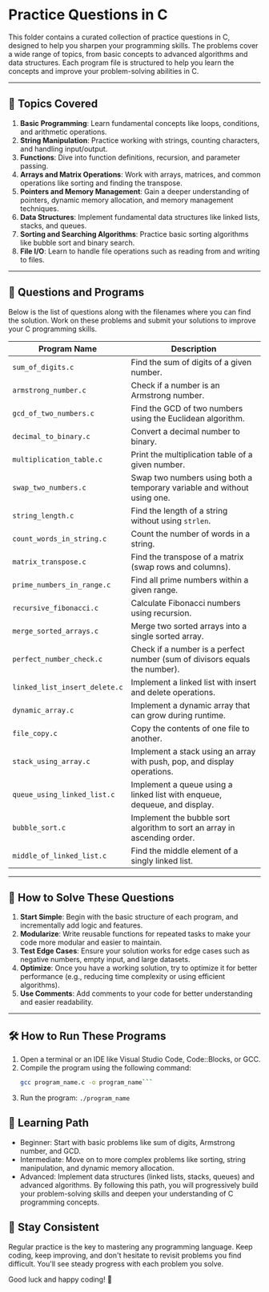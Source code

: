 # Practice Questions in C

This folder contains a curated collection of practice questions in C, designed to help you sharpen your programming skills. The problems cover a wide range of topics, from basic concepts to advanced algorithms and data structures. Each program file is structured to help you learn the concepts and improve your problem-solving abilities in C.

---

## 🚀 **Topics Covered**
1. **Basic Programming**: Learn fundamental concepts like loops, conditions, and arithmetic operations.
2. **String Manipulation**: Practice working with strings, counting characters, and handling input/output.
3. **Functions**: Dive into function definitions, recursion, and parameter passing.
4. **Arrays and Matrix Operations**: Work with arrays, matrices, and common operations like sorting and finding the transpose.
5. **Pointers and Memory Management**: Gain a deeper understanding of pointers, dynamic memory allocation, and memory management techniques.
6. **Data Structures**: Implement fundamental data structures like linked lists, stacks, and queues.
7. **Sorting and Searching Algorithms**: Practice basic sorting algorithms like bubble sort and binary search.
8. **File I/O**: Learn to handle file operations such as reading from and writing to files.

---

## 📂 **Questions and Programs**
Below is the list of questions along with the filenames where you can find the solution. Work on these problems and submit your solutions to improve your C programming skills.

| **Program Name**                 | **Description**                                                                 |
|----------------------------------|---------------------------------------------------------------------------------|
| `sum_of_digits.c`                | Find the sum of digits of a given number.                                       |
| `armstrong_number.c`             | Check if a number is an Armstrong number.                                       |
| `gcd_of_two_numbers.c`           | Find the GCD of two numbers using the Euclidean algorithm.                      |
| `decimal_to_binary.c`            | Convert a decimal number to binary.                                             |
| `multiplication_table.c`         | Print the multiplication table of a given number.                               |
| `swap_two_numbers.c`             | Swap two numbers using both a temporary variable and without using one.         |
| `string_length.c`                | Find the length of a string without using `strlen`.                             |
| `count_words_in_string.c`        | Count the number of words in a string.                                          |
| `matrix_transpose.c`             | Find the transpose of a matrix (swap rows and columns).                         |
| `prime_numbers_in_range.c`       | Find all prime numbers within a given range.                                    |
| `recursive_fibonacci.c`          | Calculate Fibonacci numbers using recursion.                                    |
| `merge_sorted_arrays.c`          | Merge two sorted arrays into a single sorted array.                             |
| `perfect_number_check.c`         | Check if a number is a perfect number (sum of divisors equals the number).      |
| `linked_list_insert_delete.c`    | Implement a linked list with insert and delete operations.                      |
| `dynamic_array.c`                | Implement a dynamic array that can grow during runtime.                         |
| `file_copy.c`                    | Copy the contents of one file to another.                                       |
| `stack_using_array.c`            | Implement a stack using an array with push, pop, and display operations.        |
| `queue_using_linked_list.c`      | Implement a queue using a linked list with enqueue, dequeue, and display.       |
| `bubble_sort.c`                  | Implement the bubble sort algorithm to sort an array in ascending order.        |
| `middle_of_linked_list.c`        | Find the middle element of a singly linked list.                                |

---

## 🌟 **How to Solve These Questions**
1. **Start Simple**: Begin with the basic structure of each program, and incrementally add logic and features.
2. **Modularize**: Write reusable functions for repeated tasks to make your code more modular and easier to maintain.
3. **Test Edge Cases**: Ensure your solution works for edge cases such as negative numbers, empty input, and large datasets.
4. **Optimize**: Once you have a working solution, try to optimize it for better performance (e.g., reducing time complexity or using efficient algorithms).
5. **Use Comments**: Add comments to your code for better understanding and easier readability.

---

## 🛠 **How to Run These Programs**
1. Open a terminal or an IDE like Visual Studio Code, Code::Blocks, or GCC.
2. Compile the program using the following command:
   ```bash
   gcc program_name.c -o program_name```
3. Run the program:
```./program_name```

## 📖 Learning Path
- Beginner: Start with basic problems like sum of digits, Armstrong number, and GCD.
- Intermediate: Move on to more complex problems like sorting, string manipulation, and dynamic memory allocation.
- Advanced: Implement data structures (linked lists, stacks, queues) and advanced algorithms.
By following this path, you will progressively build your problem-solving skills and deepen your understanding of C programming concepts.

## 🤖 Stay Consistent
Regular practice is the key to mastering any programming language. Keep coding, keep improving, and don't hesitate to revisit problems you find difficult. You'll see steady progress with each problem you solve.

Good luck and happy coding! 🚀